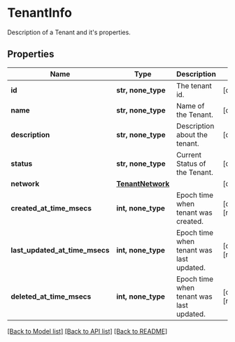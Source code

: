 # TenantInfo

Description of a Tenant and it's properties.

## Properties
Name | Type | Description | Notes
------------ | ------------- | ------------- | -------------
**id** | **str, none_type** | The tenant id. | [optional] 
**name** | **str, none_type** | Name of the Tenant. | [optional] 
**description** | **str, none_type** | Description about the tenant. | [optional] 
**status** | **str, none_type** | Current Status of the Tenant. | [optional] 
**network** | [**TenantNetwork**](TenantNetwork.md) |  | [optional] 
**created_at_time_msecs** | **int, none_type** | Epoch time when tenant was created. | [optional] [readonly] 
**last_updated_at_time_msecs** | **int, none_type** | Epoch time when tenant was last updated. | [optional] [readonly] 
**deleted_at_time_msecs** | **int, none_type** | Epoch time when tenant was last updated. | [optional] [readonly] 

[[Back to Model list]](../README.md#documentation-for-models) [[Back to API list]](../README.md#documentation-for-api-endpoints) [[Back to README]](../README.md)


